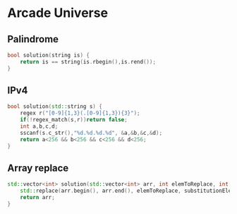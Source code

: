 # Arcade Universe

## Palindrome

```cpp
bool solution(string is) {
    return is == string(is.rbegin(),is.rend());
}
```

## IPv4

```cpp
bool solution(std::string s) {
    regex r("[0-9]{1,3}(.[0-9]{1,3}){3}");
    if(!regex_match(s,r))return false;
    int a,b,c,d;
    sscanf(s.c_str(),"%d.%d.%d.%d", &a,&b,&c,&d);
    return a<256 && b<256 && c<256 && d<256;
}
```

## Array replace

```cpp
std::vector<int> solution(std::vector<int> arr, int elemToReplace, int substitutionElem) {
    std::replace(arr.begin(), arr.end(), elemToReplace, substitutionElem);
    return arr;
}
```
